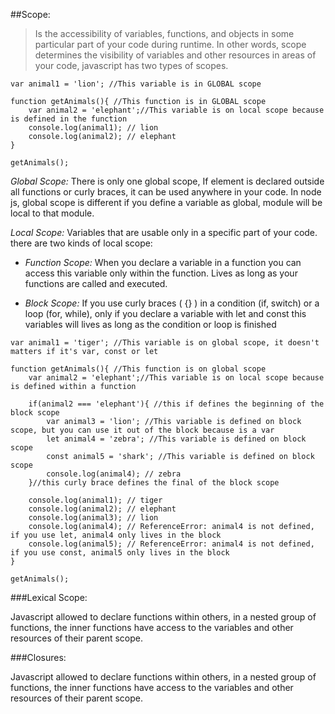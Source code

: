 ##Scope: 

>Is the accessibility of variables, functions, and objects in some particular part of your code during runtime. In other words, scope determines the visibility of variables and other resources in areas of your code, javascript has two types of scopes.

```
var animal1 = 'lion'; //This variable is in GLOBAL scope

function getAnimals(){ //This function is in GLOBAL scope
    var animal2 = 'elephant';//This variable is on local scope because is defined in the function
    console.log(animal1); // lion
    console.log(animal2); // elephant
}   

getAnimals();
```

_Global Scope:_ There is only one global scope, If element is declared outside all functions or curly braces, it can be used anywhere in your code. In node js, global scope is different if you define a variable as global, module will be local to that module.

_Local Scope:_ Variables that are usable only in a specific part of your code. there are two kinds of local scope:

- _Function Scope:_ When you declare a variable in a function you can access this variable only within the function. Lives as long as your functions are called and executed.

- _Block Scope:_ If you use curly braces ( {} ) in a condition (if, switch) or a loop (for, while), only if you declare a variable with let and const this variables will lives as long as the condition or loop is finished
```
var animal1 = 'tiger'; //This variable is on global scope, it doesn't matters if it's var, const or let

function getAnimals(){ //This function is on global scope
    var animal2 = 'elephant';//This variable is on local scope because is defined within a function
    
    if(animal2 === 'elephant'){ //this if defines the beginning of the block scope
        var animal3 = 'lion'; //This variable is defined on block scope, but you can use it out of the block because is a var
        let animal4 = 'zebra'; //This variable is defined on block scope
        const animal5 = 'shark'; //This variable is defined on block scope
        console.log(animal4); // zebra
    }//this curly brace defines the final of the block scope

    console.log(animal1); // tiger
    console.log(animal2); // elephant
    console.log(animal3); // lion
    console.log(animal4); // ReferenceError: animal4 is not defined, if you use let, animal4 only lives in the block
    console.log(animal5); // ReferenceError: animal4 is not defined, if you use const, animal5 only lives in the block
}   

getAnimals();
```
###Lexical Scope:

Javascript allowed to declare functions within others, in a nested group of functions, the inner functions have access to the variables and other resources of their parent scope.


###Closures:

Javascript allowed to declare functions within others, in a nested group of functions, the inner functions have access to the variables and other resources of their parent scope.
